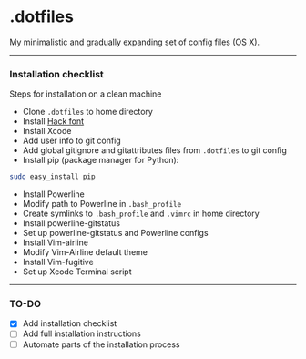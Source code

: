 # .dotfiles

My minimalistic and gradually expanding set of config files (OS X).

---

### Installation checklist
Steps for installation on a clean machine

- Clone `.dotfiles` to home directory
- Install [Hack font](https://sourcefoundry.org/hack/)
- Install Xcode
- Add user info to git config
- Add global gitignore and gitattributes files from `.dotfiles` to git config
- Install pip (package manager for Python):
```bash
sudo easy_install pip
```
- Install Powerline
- Modify path to Powerline in `.bash_profile`
- Create symlinks to `.bash_profile` and `.vimrc` in home directory
- Install powerline-gitstatus
- Set up powerline-gitstatus and Powerline configs
- Install Vim-airline
- Modify Vim-Airline default theme
- Install Vim-fugitive
- Set up Xcode Terminal script

---

### TO-DO
- [x] Add installation checklist
- [ ] Add full installation instructions
- [ ] Automate parts of the installation process
